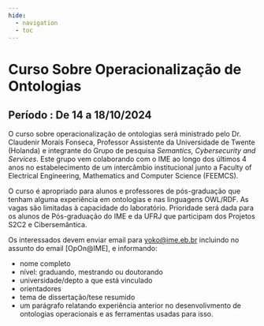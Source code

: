 ```yaml
---
hide:
  - navigation
  - toc
---
```


# Curso Sobre Operacionalização de Ontologias

## Período : De 14 a 18/10/2024 

O curso sobre  operacionalização de ontologias será ministrado pelo Dr. Claudenir Morais Fonseca, Professor Assistente da Universidade de Twente (Holanda) e integrante do Grupo de pesquisa *Semantics, Cybersecurity and Services*. Este grupo vem colaborando com o IME ao longo dos últimos 4 anos no estabelecimento de um intercâmbio institucional junto a Faculty of Electrical Engineering, Mathematics and Computer Science (FEEMCS). 

O curso é apropriado para alunos e professores de pós-graduação que tenham alguma experiência em ontologias e nas linguagens OWL/RDF. As vagas são limitadas à capacidade do laboratório. Prioridade será dada para os alunos de Pós-graduação do IME e da UFRJ que participam dos Projetos S2C2 e Cibersemântica. 

Os interessados devem enviar email para yoko@ime.eb.br incluindo no assunto do email [OpOn@IME], e informando: 
- nome completo
- nível: graduando, mestrando ou doutorando
- universidade/depto a que está vinculado
- orientadores 
- tema de dissertação/tese resumido
- um parágrafo relatando experiência anterior no desenvolivmento de ontologias operacionais e as ferramentas usadas para isso.